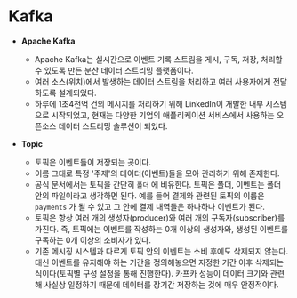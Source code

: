 # Kafka

- **Apache Kafka**
  - Apache Kafka는 실시간으로 이벤트 기록 스트림을 게시, 구독, 저장, 처리할 수 있도록 만든 분산 데이터 스트리밍 플랫폼이다. 
  - 여러 소스(위치)에서 발생하는 데이터 스트림을 처리하고 여러 사용자에게 전달하도록 설계되었다.
  - 하루에 1조4천억 건의 메시지를 처리하기 위해 LinkedIn이 개발한 내부 시스템으로 시작되었고, 현재는 다양한 기업의 애플리케이션 서비스에서 사용하는 오픈소스 데이터 스트리밍 솔루션이 되었다. 

- **Topic**
  - 토픽은 이벤트들이 저장되는 곳이다. 
  - 이름 그대로 특정 '주제'의 데이터(이벤트)들을 모아 관리하기 위해 존재한다.
  - 공식 문서에서는 토픽을 간단히 `폴더` 에 비유한다. 토픽은 폴더, 이벤트는 폴더 안의 파일이라고 생각하면 된다. 예를 들어 결제와 관련된 토픽의 이름은 `payments` 가 될 수 있고 그 안에 결제 내역들은 하나하나 이벤트가 된다.
  - 토픽은 항상 여러 개의 생성자(producer)와 여러 개의 구독자(subscriber)를 가진다. 즉, 토픽에는 이벤트를 작성하는 0개 이상의 생성자와, 생성된 이벤트를 구독하는 0개 이상의 소비자가 있다. 
  - 기존 메시징 시스템과 다르게 토픽 안의 이벤트는 소비 후에도 삭제되지 않는다. 대신 이벤트를 유지해야 하는 기간을 정의해놓으면 지정한 기간 이후 삭제되는 식이다(토픽별 구성 설정을 통해 진행한다). 카프카 성능이 데이터 크기와 관련해 사실상 일정하기 때문에 데이터를 장기간 저장하는 것에 매우 안정적이다.
